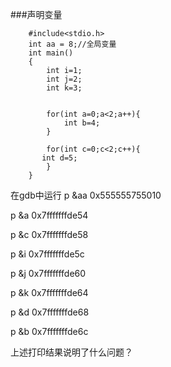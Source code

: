 ###声明变量

        #include<stdio.h>
        int aa = 8;//全局变量
        int main()
        {
            int i=1;
            int j=2;
            int k=3;
    
    
            for(int a=0;a<2;a++){
                int b=4;
            }
   
            for(int c=0;c<2;c++){
	       int d=5;
            }
        }

在gdb中运行
p &aa    0x555555755010

p &a     0x7fffffffde54

p &c     0x7fffffffde58

p &i     0x7fffffffde5c

p &j     0x7fffffffde60

p &k     0x7fffffffde64

p &d     0x7fffffffde68

p &b     0x7fffffffde6c


上述打印结果说明了什么问题？